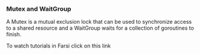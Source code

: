### Mutex and WaitGroup

A Mutex is a mutual exclusion lock that can be used to synchronize access to a shared resource and a WaitGroup waits for a collection of goroutines to finish.

To watch tutorials in Farsi click on this link
